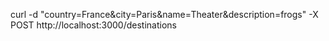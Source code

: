 curl -d "country=France&city=Paris&name=Theater&description=frogs" -X POST http://localhost:3000/destinations
